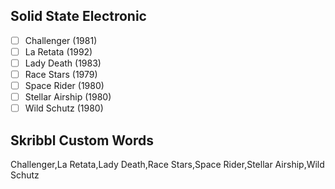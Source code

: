 ## Solid State Electronic
- [ ] Challenger (1981)
- [ ] La Retata (1992)
- [ ] Lady Death (1983)
- [ ] Race Stars (1979)
- [ ] Space Rider (1980)
- [ ] Stellar Airship (1980)
- [ ] Wild Schutz (1980)
## Skribbl Custom Words
Challenger,La Retata,Lady Death,Race Stars,Space Rider,Stellar Airship,Wild Schutz